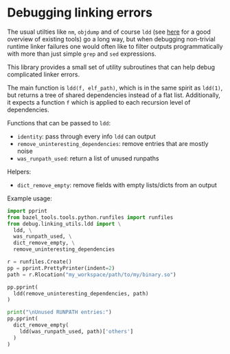 # Debugging linking errors

The usual utilties like `nm`, `objdump` and of course `ldd` (see
[here](https://linux-audit.com/elf-binaries-on-linux-understanding-and-analysis/#tools-for-binary-analysis)
for a good overview of existing tools) go a long way, but when
debugging non-trivial runtime linker failures one would often like to
filter outputs programmatically with more than just simple `grep` and
`sed` expressions.

This library provides a small set of utility subroutines that can help
debug complicated linker errors.

The main function is `ldd(f, elf_path)`, which is in the same spirit
as `ldd(1)`, but returns a tree of shared dependencies instead of a
flat list. Additionally, it expects a function `f` which is applied to
each recursion level of dependencies.

Functions that can be passed to `ldd`:

- `identity`: pass through every info `ldd` can output
- `remove_uninteresting_dependencies`: remove entries that are mostly noise
- `was_runpath_used`: return a list of unused runpaths

Helpers:
- `dict_remove_empty`: remove fields with empty lists/dicts from an output

Example usage:

```python
import pprint
from bazel_tools.tools.python.runfiles import runfiles
from debug.linking_utils.ldd import \
  ldd, \
  was_runpath_used, \
  dict_remove_empty, \
  remove_uninteresting_dependencies

r = runfiles.Create()
pp = pprint.PrettyPrinter(indent=2)
path = r.Rlocation("my_workspace/path/to/my/binary.so")

pp.pprint(
  ldd(remove_uninteresting_dependencies, path)
)

print("\nUnused RUNPATH entries:")
pp.pprint(
  dict_remove_empty(
    ldd(was_runpath_used, path)['others']
  )
)
```
